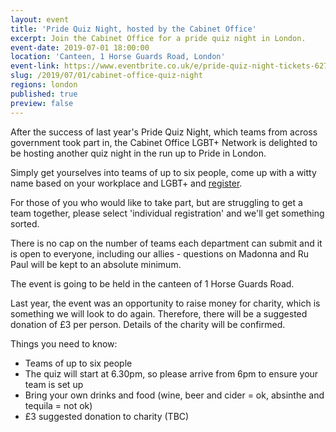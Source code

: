 ```yaml
---
layout: event
title: 'Pride Quiz Night, hosted by the Cabinet Office'
excerpt: Join the Cabinet Office for a pride quiz night in London.
event-date: 2019-07-01 18:00:00
location: 'Canteen, 1 Horse Guards Road, London'
event-link: https://www.eventbrite.co.uk/e/pride-quiz-night-tickets-62710849840
slug: /2019/07/01/cabinet-office-quiz-night
regions: london
published: true
preview: false
---
```


After the success of last year's Pride Quiz Night, which teams from across government took part in, the Cabinet Office LGBT+ Network is delighted to be hosting another quiz night in the run up to Pride in London.

Simply get yourselves into teams of up to six people, come up with a witty name based on your workplace and LGBT+ and [register](https://www.eventbrite.co.uk/e/pride-quiz-night-tickets-62710849840).

For those of you who would like to take part, but are struggling to get a team together, please select 'individual registration' and we'll get something sorted.

There is no cap on the number of teams each department can submit and it is open to everyone, including our allies - questions on Madonna and Ru Paul will be kept to an absolute minimum.

The event is going to be held in the canteen of 1 Horse Guards Road.

Last year, the event was an opportunity to raise money for charity, which is something we will look to do again. Therefore, there will be a suggested donation of £3 per person. Details of the charity will be confirmed.

Things you need to know:

- Teams of up to six people
- The quiz will start at 6.30pm, so please arrive from 6pm to ensure your team is set up
- Bring your own drinks and food (wine, beer and cider = ok, absinthe and tequila = not ok)
- £3 suggested donation to charity (TBC)
